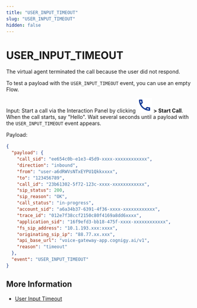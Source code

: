 ```yaml
---
title: "USER_INPUT_TIMEOUT"
slug: "USER_INPUT_TIMEOUT"
hidden: false
---
```


# USER_INPUT_TIMEOUT

The virtual agent terminated the call because the user did not respond.

To test a payload with the `USER_INPUT_TIMEOUT` event, you can use an empty Flow.

Input: Start a call via the Interaction Panel by clicking ![phone](../../../_assets/icons/phone.svg) **> Start Call**. When the call starts, say "Hello". Wait several seconds until a payload with the `USER_INPUT_TIMEOUT` event appears.

Payload:

```json
{
  "payload": {
    "call_sid": "ee654c0b-e1e3-45d9-xxxx-xxxxxxxxxxxx",
    "direction": "inbound",
    "from": "user-a6dRWVsNTxEYPU1Qkkxxxx",
    "to": "123456789",
    "call_id": "23b61302-5f72-123c-xxxx-xxxxxxxxxxxx",
    "sip_status": 200,
    "sip_reason": "OK",
    "call_status": "in-progress",
    "account_sid": "a6a34b37-6391-4f36-xxxx-xxxxxxxxxxxx",
    "trace_id": "012e7f38ccf2150c80f4169a8dd6xxxx",
    "application_sid": "16f9efd3-bb18-475f-xxxx-xxxxxxxxxxxx",
    "fs_sip_address": "10.1.193.xxx:xxxx",
    "originating_sip_ip": "88.77.xx.xxx",
    "api_base_url": "voice-gateway-app.cognigy.ai/v1",
    "reason": "timeout"
  },
  "event": "USER_INPUT_TIMEOUT"
}
```

## More Information

- [User Input Timeout](../../../ai/build/node-reference/voice/voice-gateway/parameter-details.md#user-input-timeout)